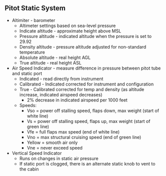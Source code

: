 ## Pitot Static System

* Altimiter - barometer
    * Altimeter settings based on sea-level pressure
    * Indicate altitude - approximate height above MSL
    * Pressure altitude - indicated altitude when the pressure is set to 29.92
    * Density altitude - pressure altitude adjusted for non-standard temperature
    * Absolute altitude - real height AGL
    * True altitude - real height ASL
* Air Speed Indicator - measure difference in pressure between pitot tube and static port
    * Indicated - read directly from instrument
    * Calibrated - Indicated corrected for instrument and configuration 
    * True - Calibrated corrected for temp and density (as altitude increase, indicated airspeed decreases)
        * 2% decrease in indicated airspeed per 1000 feet
    * Speeds:
        * Vso = power off stalling speed, flaps down, max weight (start of white line)
        * Vs = power off stalling speed, flaps up, max weight (start of green line)
        * Vfe = full flaps max speed (end of white line)
        * Vno = max structural cruising speed (end of green line)
        * Yellow = smooth air only
        * Vne = never exceed speed
* Vertical Speed Indicator
    * Runs on changes in static air pressure
    * If static port is clogged, there is an alternate static knob to vent to the cabin

